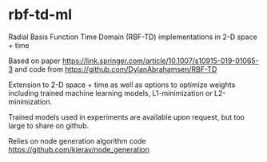 # rbf-td-ml
Radial Basis Function Time Domain (RBF-TD) implementations in 2-D space + time

Based on paper https://link.springer.com/article/10.1007/s10915-019-01065-3
and code from https://github.com/DylanAbrahamsen/RBF-TD

Extension to 2-D space + time as well as options to optimize weights including trained machine learning models, L1-minimization or L2-minimization.

Trained models used in experiments are available upon request, but too large to share on github.

Relies on node generation algorithm code https://github.com/kierav/node_generation
